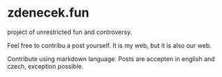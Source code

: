 # zdenecek.fun
project of unrestricted fun and controversy.

Feel free to contribu a post yourself. It is my web, but it is also our web. 

Contribute using markdown language. Posts are accepten in english and czech, exception possible. 
